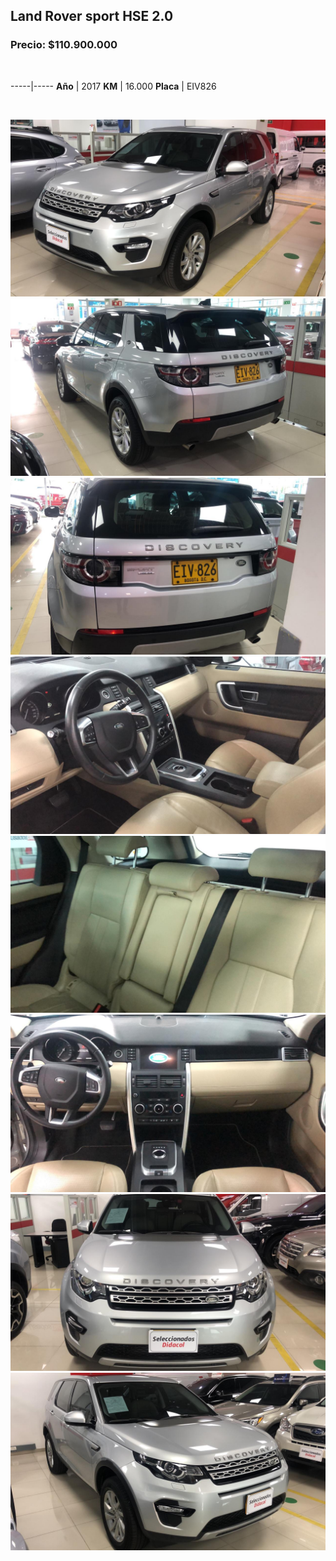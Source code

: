 ## Land Rover sport HSE 2.0

### Precio: $110.900.000

<p>&nbsp;</p>

-----|-----
**Año** | 2017
**KM** | 16.000
**Placa** | EIV826


<p>&nbsp;</p>

<img src="images/Land Rover sport HSE 2.0 EIV826.jpeg?raw=true"/>
<img src="images/Land Rover sport HSE 2.0 EIV826 - 1.jpeg?raw=true"/>
<img src="images/Land Rover sport HSE 2.0 EIV826 - 2.jpeg?raw=true"/>
<img src="images/Land Rover sport HSE 2.0 EIV826 - 3.jpeg?raw=true"/>
<img src="images/Land Rover sport HSE 2.0 EIV826 - 4.jpeg?raw=true"/>
<img src="images/Land Rover sport HSE 2.0 EIV826 - 5.jpeg?raw=true"/>
<img src="images/Land Rover sport HSE 2.0 EIV826 - 52.jpeg?raw=true"/>
<img src="images/Land Rover sport HSE 2.0 EIV826 - 6.jpeg?raw=true"/>




